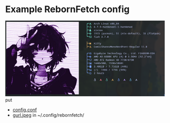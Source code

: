 # Example RebornFetch config
![alt text](../art/screenshot2.png)
put
* [config.conf](config.conf)
* [gurl.jpeg](gurl.jpeg)
in ~/.config/rebornfetch/